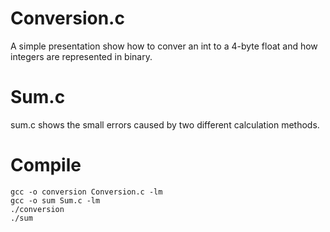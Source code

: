 # Conversion.c
A simple presentation show how to conver an int to a 4-byte float and how integers are represented in binary.

# Sum.c
sum.c shows the small errors caused by two different calculation methods.

# Compile
```
gcc -o conversion Conversion.c -lm
gcc -o sum Sum.c -lm
./conversion
./sum
```
